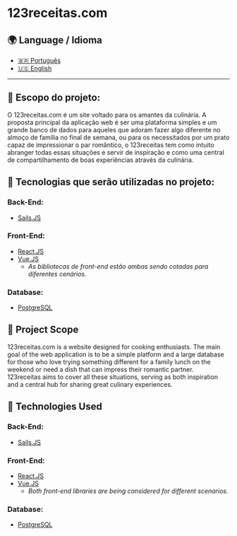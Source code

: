 # 123receitas.com

## 🌍 Language / Idioma  
- [🇧🇷 Português](#-projeto)  
- [🇺🇸 English](#-project)

---

## 📌 Escopo do projeto:
  O 123receitas.com é um site voltado para os amantes da culinária. A proposta principal da aplicação web é ser uma plataforma simples e um grande banco de dados para aqueles que adoram fazer algo diferente no almoço de família no final de semana, ou para os necessitados por um prato capaz de impressionar o par romântico, o 123receitas tem como intuito abranger todas essas situações e servir de inspiração e como uma central de compartilhamento de boas experiências através da culinária.

## 🚀 Tecnologias que serão utilizadas no projeto:

  ### **Back-End:**  
  - [Sails.JS](https://sailsjs.com/)  
  
  ### **Front-End:**  
  - [React.JS](https://react.dev/learn)  
  - [Vue.JS](https://vuejs.org/)  
    - *As bibliotecas de front-end estão ambas sendo cotadas para diferentes cenários.*  
  
  ### **Database:**  
  - [PostgreSQL](https://www.postgresql.org/) 

## 📌 Project Scope  
123receitas.com is a website designed for cooking enthusiasts. The main goal of the web application is to be a simple platform and a large database for those who love trying something different for a family lunch on the weekend or need a dish that can impress their romantic partner.  
123receitas aims to cover all these situations, serving as both inspiration and a central hub for sharing great culinary experiences.  

## 🚀 Technologies Used  

### **Back-End:**  
- [Sails.JS](https://sailsjs.com/)  

### **Front-End:**  
- [React.JS](https://react.dev/learn)  
- [Vue.JS](https://vuejs.org/)  
  - *Both front-end libraries are being considered for different scenarios.*  

### **Database:**  
- [PostgreSQL](https://www.postgresql.org/) 
